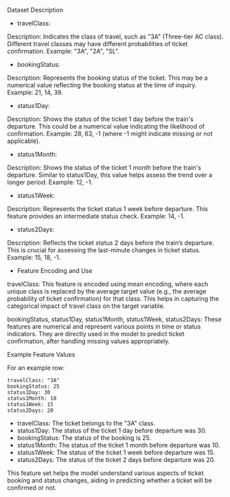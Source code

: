Dataset Description
- travelClass:

Description: Indicates the class of travel, such as "3A" (Three-tier AC class). Different travel classes may have different probabilities of ticket confirmation.
Example: "3A", "2A", "SL".

- bookingStatus:

Description: Represents the booking status of the ticket. This may be a numerical value reflecting the booking status at the time of inquiry.
Example: 21, 14, 39.

- status1Day:

Description: Shows the status of the ticket 1 day before the train's departure. This could be a numerical value indicating the likelihood of confirmation.
Example: 28, 63, -1 (where -1 might indicate missing or not applicable).

- status1Month:

Description: Shows the status of the ticket 1 month before the train's departure. Similar to status1Day, this value helps assess the trend over a longer period.
Example: 12, -1.

- status1Week:

Description: Represents the ticket status 1 week before departure. This feature provides an intermediate status check.
Example: 14, -1.

- status2Days:

Description: Reflects the ticket status 2 days before the train’s departure. This is crucial for assessing the last-minute changes in ticket status.
Example: 15, 18, -1.

- Feature Encoding and Use

travelClass: This feature is encoded using mean encoding, where each unique class is replaced by the average target value (e.g., the average probability of ticket confirmation) for that class. This helps in capturing the categorical impact of travel class on the target variable.

bookingStatus, status1Day, status1Month, status1Week, status2Days: These features are numerical and represent various points in time or status indicators. They are directly used in the model to predict ticket confirmation, after handling missing values appropriately.

Example Feature Values

For an example row:

```
travelClass: "3A"
bookingStatus: 25
status1Day: 30
status1Month: 10
status1Week: 15
status2Days: 20
```

- travelClass: The ticket belongs to the "3A" class.
- status1Day: The status of the ticket 1 day before departure was 30.
- bookingStatus: The status of the booking is 25.
- status1Month: The status of the ticket 1 month before departure was 10.
- status1Week: The status of the ticket 1 week before departure was 15.
- status2Days: The status of the ticket 2 days before departure was 20.

This feature set helps the model understand various aspects of ticket booking and status changes, aiding in predicting whether a ticket will be confirmed or not.